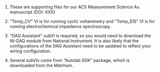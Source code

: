 1. These are supporting files for our ACS Measurement Science Au manuscript (DOI: XXX) 

2. "Temp_CV" VI is for running cyclic voltammetry and "Temp_EIS" VI is for running electrochemical impedance spectroscopy. 

3. "DAQ Assistant" subVI is required, so you would need to download the NI-DAQ module from National Instrument. It is also likely that the configurations of the DAQ Assistant need to be updated to reflect your wiring configuration. 

4. Several subVIs come from "Autolab SDK" package, which is downloaded from the Metrhom.
